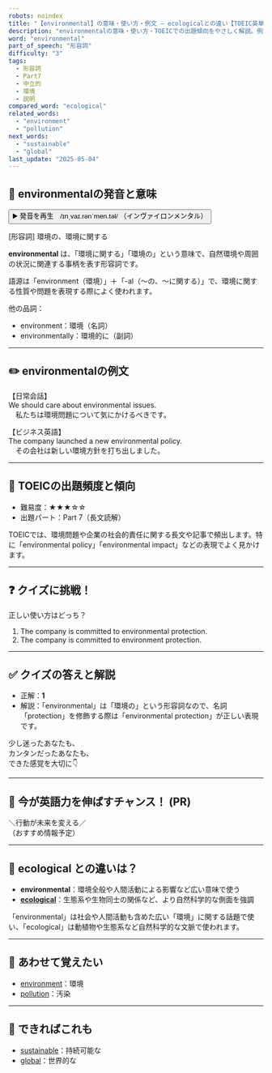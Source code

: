 ```yaml
---
robots: noindex
title: "【environmental】の意味・使い方・例文 ― ecologicalとの違い【TOEIC英単語】"
description: "environmentalの意味・使い方・TOEICでの出題傾向をやさしく解説。例文・クイズ付きでecologicalとの違いもわかりやすく学べます。"
word: "environmental"
part_of_speech: "形容詞"
difficulty: "3"
tags:
  - 形容詞
  - Part7
  - 中立的
  - 環境
  - 説明
compared_word: "ecological"
related_words:
  - "environment"
  - "pollution"
next_words:
  - "sustainable"
  - "global"
last_update: "2025-05-04"
---
```


## 🔰 environmentalの発音と意味

<button class="play-audio" onclick="playTTS('environmental')">
  <span class="play-audio-main">
    ▶️ 発音を再生　/ɪnˌvaɪ.rənˈmen.təl/
  </span>
  <span class="play-audio-sub">
    （インヴァイロンメンタル）
  </span>
</button>

[形容詞] 環境の、環境に関する

**environmental** は、「環境に関する」「環境の」という意味で、自然環境や周囲の状況に関連する事柄を表す形容詞です。

語源は「environment（環境）」＋「-al（～の、～に関する）」で、環境に関する性質や問題を表現する際によく使われます。

他の品詞：  
- environment：環境（名詞）
- environmentally：環境的に（副詞）

---

## ✏️ environmentalの例文

【日常会話】  
We should care about environmental issues.  
　私たちは環境問題について気にかけるべきです。

【ビジネス英語】  
The company launched a new environmental policy.  
　その会社は新しい環境方針を打ち出しました。

---

## 🎯 TOEICの出題頻度と傾向

- 難易度：★★★☆☆
- 出題パート：Part 7（長文読解）

TOEICでは、環境問題や企業の社会的責任に関する長文や記事で頻出します。特に「environmental policy」「environmental impact」などの表現でよく見かけます。

---

## ❓ クイズに挑戦！

正しい使い方はどっち？

1. The company is committed to environmental protection.  
2. The company is committed to environment protection.

---

## ✅ クイズの答えと解説

- 正解：**1**
- 解説：「environmental」は「環境の」という形容詞なので、名詞「protection」を修飾する際は「environmental protection」が正しい表現です。

少し迷ったあなたも、  
カンタンだったあなたも、  
できた感覚を大切に👇️

---

## 🚀 今が英語力を伸ばすチャンス！ (PR)

<div class="info-center">
＼行動が未来を変える／<br>  
（おすすめ情報予定）
</div>

---

## 🤔  ecological との違いは？

- **environmental**：環境全般や人間活動による影響など広い意味で使う
- **[ecological](/word/ecological)**：生態系や生物同士の関係など、より自然科学的な側面を強調

「environmental」は社会や人間活動も含めた広い「環境」に関する話題で使い、「ecological」は動植物や生態系など自然科学的な文脈で使われます。

---

## 🧩 あわせて覚えたい

- [environment](/word/environment)：環境
- [pollution](/word/pollution)：汚染

---

## 📖 できればこれも

- [sustainable](/word/sustainable)：持続可能な
- [global](/word/global)：世界的な

<!-- cvid: aid13_bid14 -->
